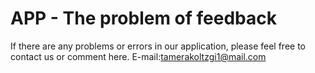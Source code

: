 # APP - The problem of feedback

If there are any problems or errors in our application, please feel free to contact us or comment here. E-mail:tamerakoltzgi1@mail.com
